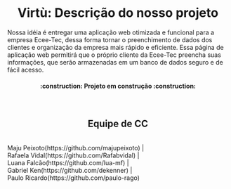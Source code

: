 <h1 align="center"> Virtù: Descrição do nosso projeto </h1>
Nossa idéia é entregar uma aplicação web otimizada e funcional para a empresa Ecee-Tec, dessa forma tornar o preenchimento de dados dos clientes e organização da empresa mais rápido e eficiente. Essa página de aplicação web permitirá que o próprio cliente da Ecee-Tec preencha suas informações, que serão armazenadas em um banco de dados seguro e de fácil acesso. 
<h4 align="center"> 
    :construction:  Projeto em construção  :construction:
</h4>
<br>
<h2 align="center"> Equipe de CC</h2>
<br>Maju Peixoto(https://github.com/majupeixoto) | <br>Rafaela Vidal(https://github.com/Rafabvidal) | <br>Luana Falcão(https://github.com/lua-mf) | <br>Gabriel Ken(https://github.com/dekenner) | <br>Paulo Ricardo(https://github.com/paulo-rago)
